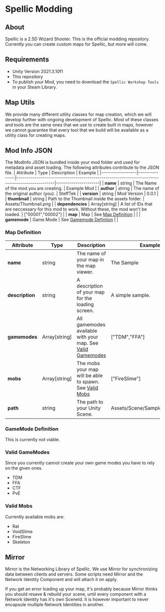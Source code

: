 # Spellic Modding
## About
Spellic is a 2.5D Wizard Shooter. This is the official modding repository. Currently you can create custom maps for Spellic, but more will come.
## Requirements
- Unity Version 2021.3.10f1
- This repository
- To publish your Mod, you need to download the `Spellic Workshop Tools` in your Steam Library.

## Map Utils
We provide many different utility classes for map creation, which we will develop further with ongoing development of Spellic. Most of these classes and tools are the same ones that we use to create built in maps, however we cannot guarantee that every tool that we build will be available as a utility class for creating maps.

## Mod Info JSON
The ModInfo JSON is bundled inside your mod folder and used for metadata and asset loading.
The following attributes contribute to the JSON file.
| Attribute        | Type          | Description                                                                                     | Example              |
|------------------|---------------|-------------------------------------------------------------------------------------------------|----------------------|
| **name**         | string        | The Name of the mod you are creating.                                                           | Example Mod          |
| **author**       | string        | The name of the original author (you).                                                          | SteffTek             |
| **version**      | string        | Mod Version                                                                                     | 0.0.1                |
| **thumbnail**    | string        | Path to the Thumbnail inside the assets folder.                                                 | Assets/Thumbnail.png |
| **dependencies** | Array[string] | A list of IDs that are neccessary for this mod to work. Without these, the mod won't be loaded. | ["00001","00002"]    |
| **map**          | Map           | See [Map Definition](#Map-Definition)                                                           |                      |
| **gamemode**     | Game Mode     | See [Gamemode Defintion](#GameMode-Definition)                                                  |                      |
### Map Definition
| Attribute       | Type          | Description                                                                      | Example                        |
|-----------------|---------------|----------------------------------------------------------------------------------|--------------------------------|
| **name**        | string        | The name of your map in the map viewer.                                          | The Sample                     |
| **description** | string        | A description of your map for the loading screen.                                | A simple sample.               |
| **gamemodes**   | Array[string] | All gamemodes available with your map. See [Valid Gamemodes](#Valid-Gamemodes)   | ["TDM","FFA"]                  |
| **mobs**        | Array[string] | The mobs your map will be able to spawn. See [Valid Mobs](#Valid-Mobs)           | ["FireSlime"]                  |
| **path**        | string        | The path to your Unity Scene.                                                    | Assets/Scene/SampleScene.unity |
### GameMode Definition
This is currently not viable.

### Valid GameModes
Since you currently cannot create your own game modes you have to rely on the given ones.
- TDM
- FFA
- CTF
- PvE

### Valid Mobs
Currently available mobs are:
- Rat
- VoidSlime
- FireSlime
- Skeleton

## Mirror
Mirror is the Networking Library of Spellic. We use Mirror for synchronizing data between clients and servers. Some scripts need Mirror and the Network Identity Component and will attach it on apply.

If you get an error loading up your map, it's probably because Mirror thinks you should resave & rebuild your scene, until every component with a Network Identity has it's own SceneId. It is however important to never encapsule multiple Network Identities in another.